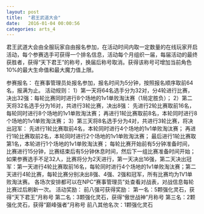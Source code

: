```yaml
---
layout: post
title:  "君王武道大会"
date:   2016-01-04 00:00:56
categories: arts_4
---
```


<div class="post-content">	
<p>  
	君王武道大会由全服玩家自由报名参加，在活动时间内取一定数量的在线玩家开启活动，每个参赛选手可获得一个排名信息，活动每个月组织一届，每届活动的最终获胜者，获得“天下君王”的称号，换届后称号取消。获得该称号可增加当前角色10%的最大生命值和最大魔力值上限。

参赛报名：
	在赛事管理员处报名参加，报名时间为5分钟，按照报名顺序取前64名，报满为止。
活动规则：
	1）第一天将64名选手分为32对，分4轮进行比赛，决出32强：每轮比赛同时进行8个场地的1v1单败淘汰赛（1局定胜负）；
	2）第二天将32名选手分为16对，共进行3轮比赛，决出8强： 先进行2轮比赛取前16名，每轮同时进行8个场地的1v1单败淘汰赛； 再进行1轮比赛取前8名，本轮同时进行8个场地的1v1单败淘汰赛；
	3）第三天将8名选手分为4对，共进行3轮比赛，将决出冠军： 先进行1轮比赛取前4名，本轮同时进行4个场地的1v1单败淘汰赛； 再进行1轮比赛取前2名，本轮同时进行2个场地的1v1单败淘汰赛； 最后进行1轮比赛取第1名，本轮进行1个场地的1v1单败淘汰赛；
	每轮比赛开始前有5分钟准备时间，比赛进行15分钟，比赛结束后有5分钟休息时间，然后下一组比赛准备时间开始；
	如果参赛选手不足32人，比赛将分为2天进行，第一天决出16强，第二天决出冠军：第一天进行4轮比赛取前16名，每轮同时进行4个场地的1v1单败淘汰赛；第二天进行4轮比赛，每轮比赛分别决出8强、4强、2强和冠军，所有比赛均为1V1单败淘汰赛。
	各场次安排都可以在NPC“赛事管理员”处查看对战表，对战信息每轮比赛过后刷新一次。
活动奖励：
	前八强可获得奖励：
	第一名：5颗强化灵石，获得“天下君王”月称号
	第二名：3颗强化灵石，获得“傲世战神”月称号
	第三名：2颗强化灵石，获得“巅峰强者”月称号
	前八其他名次：1颗强化灵石




</p>

</div>